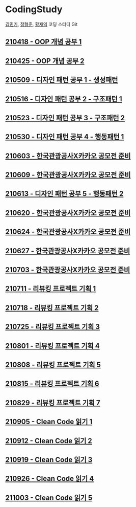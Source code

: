 # CodingStudy
[김민기](https://github.com/wer153), [정형준](https://github.com/hyungjunjeong), [황재익](https://github.com/jaicoco) 코딩 스터디 Git

## [210418 - OOP 개념 공부 1](https://github.com/jaicoco/CodingStudy/tree/main/210418_OOP_개념_1)
## [210425 - OOP 개념 공부 2](https://github.com/jaicoco/CodingStudy/tree/main/210425_OOP_개념_2)
## [210509 - 디자인 패턴 공부 1 - 생성패턴](https://github.com/jaicoco/CodingStudy/tree/main/210509_디자인패턴_생성패턴)
## [210516 - 디자인 패턴 공부 2 - 구조패턴 1](https://github.com/jaicoco/CodingStudy/tree/main/210516_디자인패턴_구조패턴1)
## [210523 - 디자인 패턴 공부 3 - 구조패턴 2](https://github.com/jaicoco/CodingStudy/tree/main/210523_디자인패턴_구조패턴2)
## [210530 - 디자인 패턴 공부 4 - 행동패턴 1](https://github.com/jaicoco/CodingStudy/tree/main/210530_디자인패턴_행동패턴1)
## [210603 - 한국관광공사X카카오 공모전 준비](https://github.com/jaicoco/CodingStudy/tree/main/210603_한국관광공사_공모전준비)
## [210609 - 한국관광공사X카카오 공모전 준비](https://github.com/jaicoco/CodingStudy/tree/main/210609_한국관광공사_공모전준비)
## [210613 - 디자인 패턴 공부 5 - 행동패턴 2](https://github.com/jaicoco/CodingStudy/tree/main/210613_디자인패턴_행동패턴2)
## [210620 - 한국관광공사X카카오 공모전 준비](https://github.com/jaicoco/CodingStudy/tree/main/210620_한국관광공사_공모전준비)
## [210624 - 한국관광공사X카카오 공모전 준비](https://github.com/jaicoco/CodingStudy/tree/main/210624_한국관광공사_공모전준비)
## [210627 - 한국관광공사X카카오 공모전 준비](https://github.com/jaicoco/CodingStudy/tree/main/210627_한국관광공사_공모전준비)
## [210703 - 한국관광공사X카카오 공모전 준비](https://github.com/jaicoco/CodingStudy/tree/main/210703_한국관광공사_공모전준비)
## [210711 - 리뷰킹 프로젝트 기획 1](https://github.com/jaicoco/CodingStudy/tree/main/210711_리뷰킹_프로젝트기획1)
## [210718 - 리뷰킹 프로젝트 기획 2](https://github.com/jaicoco/CodingStudy/tree/main/210718_리뷰킹_프로젝트기획2)
## [210725 - 리뷰킹 프로젝트 기획 3](https://github.com/jaicoco/CodingStudy/tree/main/210725_리뷰킹_프로젝트기획3)
## [210801 - 리뷰킹 프로젝트 기획 4](https://github.com/jaicoco/CodingStudy/tree/main/210801_리뷰킹_프로젝트기획4)
## [210808 - 리뷰킹 프로젝트 기획 5](https://github.com/jaicoco/CodingStudy/tree/main/210808_리뷰킹_프로젝트기획5)
## [210815 - 리뷰킹 프로젝트 기획 6](https://github.com/jaicoco/CodingStudy/tree/main/210815_리뷰킹_프로젝트기획6)
## [210829 - 리뷰킹 프로젝트 기획 7](https://github.com/jaicoco/CodingStudy/tree/main/210829_리뷰킹_프로젝트기획7)
## [210905 - Clean Code 읽기 1](https://github.com/jaicoco/CodingStudy/tree/main/210905_CleanCode_1)
## [210912 - Clean Code 읽기 2](https://github.com/jaicoco/CodingStudy/tree/main/210912_CleanCode_2)
## [210919 - Clean Code 읽기 3](https://github.com/jaicoco/CodingStudy/tree/main/210919_CleanCode_3)
## [210926 - Clean Code 읽기 4](https://github.com/jaicoco/CodingStudy/tree/main/210926_CleanCode_4)
## [211003 - Clean Code 읽기 5](https://github.com/jaicoco/CodingStudy/tree/main/211003_CleanCode_5)
